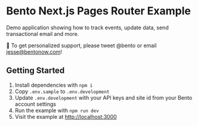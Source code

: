 # Bento Next.js Pages Router Example

Demo application showing how to track events, update data, send transactional email and more.

👋 To get personalized support, please tweet @bento or email jesse@bentonow.com!

## Getting Started

1. Install dependencies with `npm i`
1. Copy `.env.sample` to `.env.development`
1. Update `.env.development` with your API keys and site id from your Bento account settings
1. Run the example with `npm run dev`
1. Visit the example at [http://localhost:3000](http://localhost:3000)

